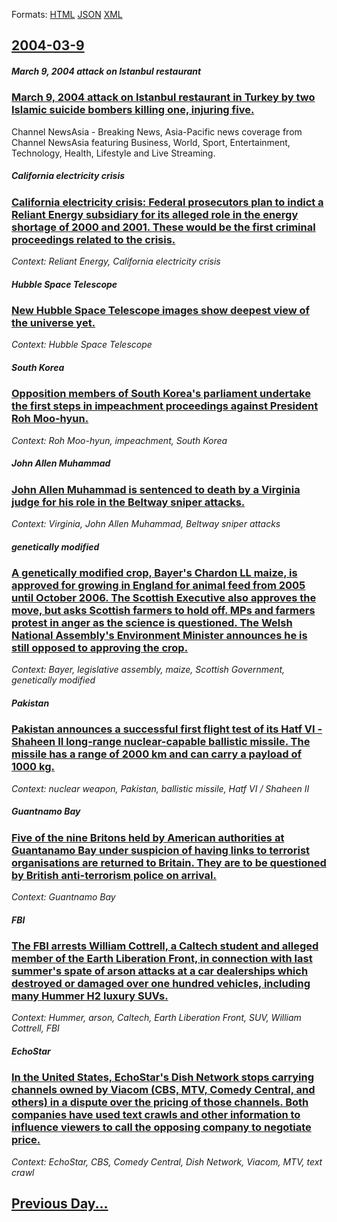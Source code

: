 
Formats: [HTML](2004/03/9/index.html)  [JSON](2004/03/9/index.json)  [XML](2004/03/9/index.xml)  

## [2004-03-9](/news/2004/03/9/index.md)

##### March 9, 2004 attack on Istanbul restaurant
### [ March 9, 2004 attack on Istanbul restaurant in Turkey by two Islamic suicide bombers killing one, injuring five. ](/news/2004/03/9/march-9-2004-attack-on-istanbul-restaurant-in-turkey-by-two-islamic-suicide-bombers-killing-one-injuring-five.md)
Channel NewsAsia - Breaking News, Asia-Pacific news coverage from Channel NewsAsia featuring Business, World, Sport, Entertainment, Technology, Health, Lifestyle and Live Streaming.

##### California electricity crisis
### [ California electricity crisis: Federal prosecutors plan to indict a Reliant Energy subsidiary for its alleged role in the energy shortage of 2000 and 2001. These would be the first criminal proceedings related to the crisis. ](/news/2004/03/9/california-electricity-crisis-federal-prosecutors-plan-to-indict-a-reliant-energy-subsidiary-for-its-alleged-role-in-the-energy-shortage-o.md)
_Context: Reliant Energy, California electricity crisis_

##### Hubble Space Telescope
### [ New Hubble Space Telescope images show deepest view of the universe yet. ](/news/2004/03/9/new-hubble-space-telescope-images-show-deepest-view-of-the-universe-yet.md)
_Context: Hubble Space Telescope_

##### South Korea
### [ Opposition members of South Korea's parliament undertake the first steps in impeachment proceedings against President Roh Moo-hyun. ](/news/2004/03/9/opposition-members-of-south-korea-s-parliament-undertake-the-first-steps-in-impeachment-proceedings-against-president-roh-moo-hyun.md)
_Context: Roh Moo-hyun, impeachment, South Korea_

##### John Allen Muhammad
### [ John Allen Muhammad is sentenced to death by a Virginia judge for his role in the Beltway sniper attacks. ](/news/2004/03/9/john-allen-muhammad-is-sentenced-to-death-by-a-virginia-judge-for-his-role-in-the-beltway-sniper-attacks.md)
_Context: Virginia, John Allen Muhammad, Beltway sniper attacks_

##### genetically modified
### [ A genetically modified crop, Bayer's Chardon LL maize, is approved for growing in England for animal feed from 2005 until October 2006. The Scottish Executive also approves the move, but asks Scottish farmers to hold off. MPs and farmers protest in anger as the science is questioned. The Welsh National Assembly's Environment Minister announces he is still opposed to approving the crop. ](/news/2004/03/9/a-genetically-modified-crop-bayer-s-chardon-ll-maize-is-approved-for-growing-in-england-for-animal-feed-from-2005-until-october-2006-the.md)
_Context: Bayer, legislative assembly, maize, Scottish Government, genetically modified_

##### Pakistan
### [ Pakistan announces a successful first flight test of its Hatf&nbsp;VI - Shaheen&nbsp;II long-range nuclear-capable ballistic missile. The missile has a range of 2000 km and can carry a payload of 1000 kg. ](/news/2004/03/9/pakistan-announces-a-successful-first-flight-test-of-its-hatf-nbsp-vi-shaheen-nbsp-ii-long-range-nuclear-capable-ballistic-missile-the-m.md)
_Context: nuclear weapon, Pakistan, ballistic missile, Hatf&nbsp;VI / Shaheen&nbsp;II_

##### Guantnamo Bay
### [ Five of the nine Britons held by American authorities at Guantanamo Bay under suspicion of having links to terrorist organisations are returned to Britain. They are to be questioned by British anti-terrorism police on arrival.](/news/2004/03/9/five-of-the-nine-britons-held-by-american-authorities-at-guantanamo-bay-under-suspicion-of-having-links-to-terrorist-organisations-are-retu.md)
_Context: Guantnamo Bay_

##### FBI
### [ The FBI arrests William Cottrell, a Caltech student and alleged member of the Earth Liberation Front, in connection with last summer's spate of arson attacks at a car dealerships which destroyed or damaged over one hundred vehicles, including many Hummer H2 luxury SUVs. ](/news/2004/03/9/the-fbi-arrests-william-cottrell-a-caltech-student-and-alleged-member-of-the-earth-liberation-front-in-connection-with-last-summer-s-spat.md)
_Context: Hummer, arson, Caltech, Earth Liberation Front, SUV, William Cottrell, FBI_

##### EchoStar
### [ In the United States, EchoStar's Dish Network stops carrying channels owned by Viacom (CBS, MTV, Comedy Central, and others) in a dispute over the pricing of those channels. Both companies have used text crawls and other information to influence viewers to call the opposing company to negotiate price. ](/news/2004/03/9/in-the-united-states-echostar-s-dish-network-stops-carrying-channels-owned-by-viacom-cbs-mtv-comedy-central-and-others-in-a-dispute-o.md)
_Context: EchoStar, CBS, Comedy Central, Dish Network, Viacom, MTV, text crawl_

## [Previous Day...](/news/2004/03/8/index.md)

